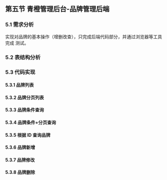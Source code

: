 ## 第五节 青橙管理后台-品牌管理后端

### 5.1 需求分析

实现对品牌的基本操作（增删改查），只完成后端代码部分，并通过浏览器等工具完成
测试。


### 5.2 表结构分析



### 5.3 代码实现


#### 5.3.1 品牌列表



#### 5.3.2 品牌分页列表



#### 5.3.3 品牌条件查询

#### 5.3.4 品牌条件+分页查询


#### 5.3.5 根据 ID 查询品牌


#### 5.3.6 品牌新增


#### 5.3.7 品牌修改


#### 5.3.8 品牌删除



